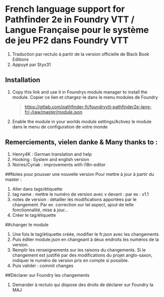 # French language support for Pathfinder 2e in Foundry VTT / Langue Française pour le système de jeu PF2 dans Foundry VTT
1. Traduction par rectulo à partir de la version officielle de Black Book Editions
2. Appuyé par Styx31

## Installation

1. Copy this link and use it in Foundrys module manager to install the module. Copier ce lien et chargez-le dans le menu modules de Foundry
    > https://gitlab.com/pathfinder-fr/foundryvtt-pathfinder2e-lang-fr/-/raw/master/module.json
2. Enable the module in your worlds module settings/Activez le module dans le menu de configuration de votre monde

## Remerciements, vielen danke & Many thanks to :
1. Henry4K : German translation and help
2. Hooking : System and english version
3. Noires/Cyriak : improvements with i18n-editor

##Notes pour pousser une nouvelle version
Pour mettre à jour à partir du master :
1. Aller dans tags/étiquette
2. tag name : mettre le numéro de version avec v devant : par ex : v1.1
3. notes de version : détailler les modifications apportées par le changement. Par ex. correction sur tel aspect, ajout de telle fonctionnalité, mise à jour...
4. Créer le tag/étiquette

##changer le module
1. Une fois le tag/étiquette créée, modifier le fr.json avec les changements
2. Puis éditer module.json en changeant à deux endroits les numéros de la version.
2. Remplir les renseignements sur les raisons du changements. Si le changement est justifié par des modifications du projet anglo-saxon, indiquer le numéro de version pris en compte si possible.
3. Puis valider : commit changes

##Déclarer sur Foundry les changements
1. Demander à rectulo qui dispose des droits de déclarer sur Foundry la MAJ